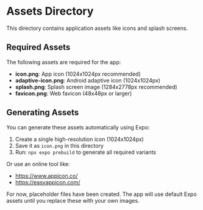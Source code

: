 # Assets Directory

This directory contains application assets like icons and splash screens.

## Required Assets

The following assets are required for the app:

- **icon.png**: App icon (1024x1024px recommended)
- **adaptive-icon.png**: Android adaptive icon (1024x1024px)
- **splash.png**: Splash screen image (1284x2778px recommended)
- **favicon.png**: Web favicon (48x48px or larger)

## Generating Assets

You can generate these assets automatically using Expo:

1. Create a single high-resolution icon (1024x1024px)
2. Save it as `icon.png` in this directory
3. Run: `npx expo prebuild` to generate all required variants

Or use an online tool like:
- https://www.appicon.co/
- https://easyappicon.com/

For now, placeholder files have been created. The app will use default Expo assets until you replace these with your own images.
